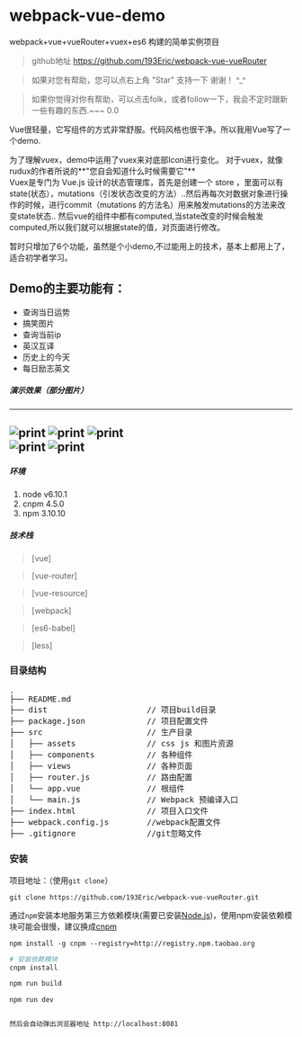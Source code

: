 # webpack-vue-demo
webpack+vue+vueRouter+vuex+es6 构建的简单实例项目 

> github地址 https://github.com/193Eric/webpack-vue-vueRouter 

> 如果对您有帮助，您可以点右上角 "Star" 支持一下 谢谢！ ^_^  

> 如果你觉得对你有帮助，可以点击folk，或者follow一下，我会不定时跟新一些有趣的东西.~~~ 0.0  


Vue很轻量，它写组件的方式非常舒服。代码风格也很干净。所以我用Vue写了一个demo.

为了理解vuex，demo中运用了vuex来对底部Icon进行变化。
对于vuex，就像rudux的作者所说的**"您自会知道什么时候需要它"**  
Vuex是专门为 Vue.js 设计的状态管理库，首先是创建一个 store ，里面可以有state(状态），mutations（引发状态改变的方法）..然后再每次对数据对象进行操作的时候，进行commit（mutations 的方法名）用来触发mutations的方法来改变state状态.. 然后vue的组件中都有computed,当state改变的时候会触发computed,所以我们就可以根据state的值，对页面进行修改。  

暂时只增加了6个功能，虽然是个小demo,不过能用上的技术，基本上都用上了，适合初学者学习。
## Demo的主要功能有：

- 查询当日运势
- 搞笑图片  
- 查询当前ip  
- 英汉互译  
- 历史上的今天  
- 每日励志英文

##### 演示效果（部分图片）
 ---

![print](https://github.com/193Eric/webpack-vue-vueRouter/blob/master/src/assets/images/page1.png) 
![print](https://github.com/193Eric/webpack-vue-vueRouter/blob/master/src/assets/images/page2.png)
![print](https://github.com/193Eric/webpack-vue-vueRouter/blob/master/src/assets/images/page3.png)  
![print](https://github.com/193Eric/webpack-vue-vueRouter/blob/master/src/assets/images/page4.png)
![print](https://github.com/193Eric/webpack-vue-vueRouter/blob/master/src/assets/images/page5.png) 
---
##### 环境
 1. node v6.10.1
 2. cnpm 4.5.0
 3. npm 3.10.10

##### 技术栈

> [vue]

> [vue-router]

> [vue-resource]

> [webpack]

> [es6-babel]

> [less]


### 目录结构
<pre>
.
├── README.md           
├── dist                     // 项目build目录
├── package.json             // 项目配置文件
├── src                      // 生产目录
│   ├── assets               // css js 和图片资源
│   ├── components           // 各种组件
│   ├── views                // 各种页面
│   ├── router.js            // 路由配置
│   └── app.vue              // 根组件
│   └── main.js              // Webpack 预编译入口         
├── index.html               // 项目入口文件
├── webpack.config.js        //webpack配置文件
├── .gitignore               //git忽略文件
</pre>
### 安装
项目地址：（使用`git clone`）

```shell
git clone https://github.com/193Eric/webpack-vue-vueRouter.git
```

通过`npm`安装本地服务第三方依赖模块(需要已安装[Node.js](https://nodejs.org/))，使用npm安装依赖模块可能会很慢，建议换成[cnpm](http://cnpmjs.org/)

```shell
npm install -g cnpm --registry=http://registry.npm.taobao.org
```

```bash
# 安装依赖模块
cnpm install

npm run build

npm run dev


然后会自动弹出浏览器地址 http://localhost:8081
